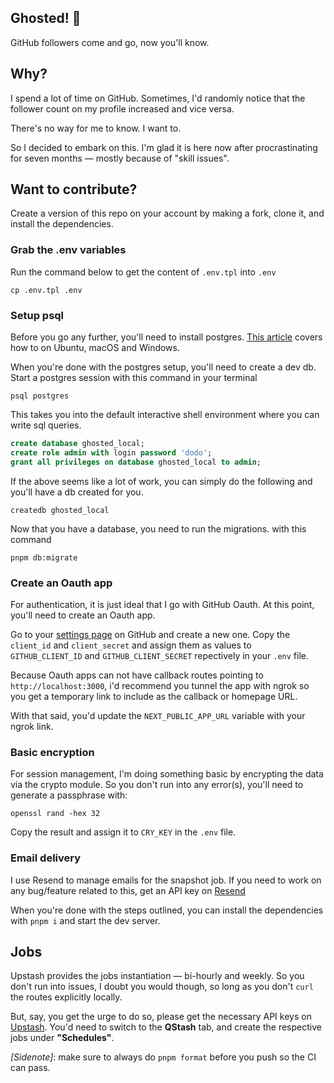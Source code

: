 ## Ghosted! 👻

GitHub followers come and go, now you'll know.

## Why?

I spend a lot of time on GitHub. Sometimes, I'd randomly notice that the follower count on my profile increased and vice versa.

There's no way for me to know. I want to.

So I decided to embark on this. I'm glad it is here now after procrastinating for seven months &mdash; mostly because of "skill issues".

## Want to contribute?

Create a version of this repo on your account by making a fork, clone it, and install the dependencies.

### Grab the .env variables

Run the command below to get the content of `.env.tpl` into `.env`

```shell
cp .env.tpl .env
```

### Setup psql

Before you go any further, you'll need to install postgres. [This article](https://www.tigerdata.com/blog/how-to-install-psql-on-mac-ubuntu-debian-windows) covers how to on Ubuntu, macOS and Windows.

When you're done with the postgres setup, you'll need to create a dev db. Start a postgres session with this command in your terminal

```shell
psql postgres
```

This takes you into the default interactive shell environment where you can write sql queries.

```sql
create database ghosted_local;
create role admin with login password 'dodo';
grant all privileges on database ghosted_local to admin;
```

If the above seems like a lot of work, you can simply do the following and you'll have a db created for you.

```shell
createdb ghosted_local
```

Now that you have a database, you need to run the migrations. with this command

```shell
pnpm db:migrate
```

### Create an Oauth app

For authentication, it is just ideal that I go with GitHub Oauth. At this point, you'll need to create an Oauth app.

Go to your [settings page](https://github.com/settings/developers) on GitHub and create a new one. Copy the `client_id` and `client_secret` and assign them as values to `GITHUB_CLIENT_ID` and `GITHUB_CLIENT_SECRET` repectively in your `.env` file.

Because Oauth apps can not have callback routes pointing to `http://localhost:3000`, i'd recommend you tunnel the app with ngrok so you get a temporary link to include as the callback or homepage URL.

With that said, you'd update the `NEXT_PUBLIC_APP_URL` variable with your ngrok link.

### Basic encryption

For session management, I'm doing something basic by encrypting the data via the crypto module. So you don't run into any error(s), you'll need to generate a passphrase with:

```shell
openssl rand -hex 32
```

Copy the result and assign it to `CRY_KEY` in the `.env` file.

### Email delivery

I use Resend to manage emails for the snapshot job. If you need to work on any bug/feature related to this, get an API key on [Resend](https://resend.com)

When you're done with the steps outlined, you can install the dependencies with `pnpm i` and start the dev server.

## Jobs

Upstash provides the jobs instantiation &mdash; bi-hourly and weekly. So you don't run into issues, I doubt you would though, so long as you don't `curl` the routes explicitly locally.

But, say, you get the urge to do so, please get the necessary API keys on [Upstash](https://upstash.com). You'd need to switch to the **QStash** tab, and create the respective jobs under **"Schedules"**.

_[Sidenote]_: make sure to always do `pnpm format` before you push so the CI can pass.
